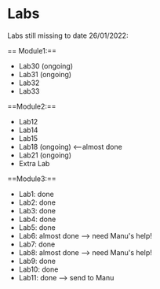 # Labs

Labs still missing to date 26/01/2022:

== Module1:==
- Lab30 (ongoing)
- Lab31 (ongoing)
- Lab32
- Lab33

==Module2:==

- Lab12
- Lab14
- Lab15
- Lab18 (ongoing) <--almost done
- Lab21 (ongoing)
- Extra Lab

==Module3:==

- Lab1: done
- Lab2: done
- Lab3: done
- Lab4: done
- Lab5: done
- Lab6: almost done --> need Manu's help!
- Lab7: done
- Lab8: almost done --> need Manu's help!
- Lab9: done 
- Lab10: done
- Lab11: done --> send to Manu

